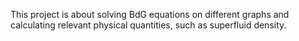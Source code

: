 This project is about solving BdG equations on different graphs and calculating relevant physical quantities, such as superfluid density.
